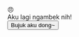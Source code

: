   <div class="muka" id="muka">😠</div>
  <div class="pesan" id="pesan">Aku lagi ngambek nih!</div>
  <button onclick="ubahMood()">Bujuk aku dong~</button>

  <script>
    function ubahMood() {
      document.getElementById('muka').textContent = '😊';
      document.getElementById('pesan').textContent = 'Yay, udah nggak ngambek lagi!';
    }
  </script>
</body>
</html>

